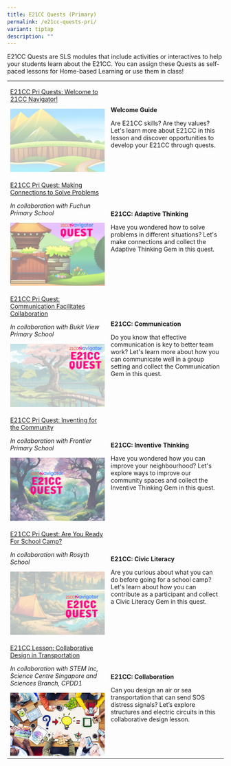 ```yaml
---
title: E21CC Quests (Primary)
permalink: /e21cc-quests-pri/
variant: tiptap
description: ""
---
```

<p>E21CC Quests are SLS modules that include activities or interactives to
help your students learn about the E21CC. You can assign these Quests as
self-paced lessons for Home-based Learning or use them in class!</p>
<table style="minWidth: 50px">
<colgroup>
<col>
<col>
</colgroup>
<tbody>
<tr>
<td rowspan="1" colspan="1">
<p><a href="https://go.gov.sg/21ccn-welcome-pri" rel="noopener nofollow" target="_blank">E21CC Pri Quests: Welcome to 21CC Navigator!</a>
</p>
<div class="isomer-image-wrapper">
<img style="width: 100%" height="auto" width="100%" alt="" src="/images/21CC_Navigator_Onboarding_Graphics__NEW_LOGO___10_.gif">
</div>
</td>
<td rowspan="1" colspan="1">
<p><strong>Welcome Guide</strong>
</p>
<p>Are E21CC skills? Are they values? Let's learn more about E21CC in this
lesson and discover opportunities to develop your E21CC through quests.</p>
<p></p>
</td>
</tr>
<tr>
<td rowspan="1" colspan="1">
<p><a href="https://vle.learning.moe.edu.sg/community-gallery/lesson/view/d4287d81-84b8-46ee-bca6-b9a05b698a05/cover" rel="noopener nofollow" target="_blank">E21CC Pri Quest: Making Connections to Solve Problems</a>
</p>
<p><em>In collaboration with Fuchun Primary School</em>
</p>
<div class="isomer-image-wrapper">
<img style="width: 100%" height="auto" width="100%" alt="" src="/images/21CC_Navigator_Onboarding_Graphics__NEW_LOGO___58_.gif">
</div>
</td>
<td rowspan="1" colspan="1">
<p><strong>E21CC: Adaptive Thinking</strong>
</p>
<p>Have you wondered how to solve problems in different situations? Let's
make connections and collect the Adaptive Thinking Gem in this quest.</p>
<p></p>
</td>
</tr>
<tr>
<td rowspan="1" colspan="1">
<p><a href="https://vle.learning.moe.edu.sg/community-gallery/lesson/view/687d8a42-60c7-4fd7-a035-4fa0aac3b8f2/cover" rel="noopener nofollow" target="_blank">E21CC Pri Quest: Communication Facilitates Collaboration</a>
</p>
<p><em>In collaboration with Bukit View Primary School</em>
</p>
<div class="isomer-image-wrapper">
<img style="width: 100%" height="auto" width="100%" alt="" src="/images/21CC_Navigator_Onboarding_Graphics__NEW_LOGO___60_.gif">
</div>
</td>
<td rowspan="1" colspan="1">
<p><strong>E21CC: Communication</strong>
</p>
<p>Do you know that effective communication is key to better team work? Let's
learn more about how you can communicate well in a group setting and collect
the Communication Gem in this quest.</p>
</td>
</tr>
<tr>
<td rowspan="1" colspan="1">
<p><a href="https://vle.learning.moe.edu.sg/community-gallery/lesson/view/c6e694f1-e38e-4d09-bac5-952bebfd38a6/cover" rel="noopener nofollow" target="_blank">E21CC Pri Quest: Inventing for the Community</a>
</p>
<p><em>In collaboration with Frontier Primary School</em>
</p>
<div class="isomer-image-wrapper">
<img style="width: 100%" height="auto" width="100%" alt="" src="/images/21CC_Navigator_Onboarding_Graphics__NEW_LOGO___59_.gif">
</div>
</td>
<td rowspan="1" colspan="1">
<p><strong>E21CC: Inventive Thinking</strong>
</p>
<p>Have you wondered how you can improve your neighbourhood? Let's explore
ways to improve our community spaces and collect the Inventive Thinking
Gem in this quest.</p>
<p></p>
</td>
</tr>
<tr>
<td rowspan="1" colspan="1">
<p><a href="https://vle.learning.moe.edu.sg/community-gallery/lesson/view/f9e7fdef-b07f-46bf-a7eb-779e90cb27e6/cover" rel="noopener nofollow" target="_blank">E21CC Pri Quest: Are You Ready For School Camp?</a>
</p>
<p><em>In collaboration with Rosyth School</em>
</p>
<div class="isomer-image-wrapper">
<img style="width: 100%" height="auto" width="100%" alt="" src="/images/21CC_Navigator_Onboarding_Graphics__NEW_LOGO___57_.gif">
</div>
</td>
<td rowspan="1" colspan="1">
<p><strong>E21CC: Civic Literacy</strong>
</p>
<p>Are you curious about what you can do before going for a school camp?
Let's learn about how you can contribute as a participant and collect a
Civic Literacy Gem in this quest.</p>
<p></p>
</td>
</tr>
<tr>
<td rowspan="1" colspan="1">
<p><a href="https://vle.learning.moe.edu.sg/community-gallery/lesson/view/b1b9a32c-4021-4c33-b34d-553cab6d8fa8/cover" rel="noopener nofollow" target="_blank">E21CC Lesson: Collaborative Design in Transportation</a>
</p>
<p><em>In collaboration with STEM Inc, Science Centre Singapore and Sciences Branch, CPDD1</em>
</p><a class="isomer-image-wrapper" href="https://vle.learning.moe.edu.sg/community-gallery/lesson/view/b1b9a32c-4021-4c33-b34d-553cab6d8fa8/cover"><img style="width: 100%" height="auto" width="100%" alt="" src="/images/collaborative_learning.png"></a>
</td>
<td rowspan="1" colspan="1">
<p><strong>E21CC: Collaboration</strong>
</p>
<p>Can you design an air or sea transportation that can send SOS distress
signals? Let’s explore structures and electric circuits in this collaborative
design lesson.</p>
</td>
</tr>
</tbody>
</table>
<p></p>